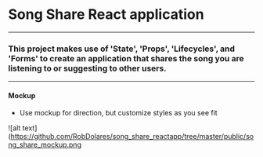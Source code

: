 # Song Share React application
---
### This project makes use of 'State', 'Props', 'Lifecycles', and 'Forms' to create an application that shares the song you are listening to or suggesting to other users.
---
#### Mockup

* Use mockup for direction, but customize styles as you see fit

![alt text](https://github.com/RobDolares/song_share_reactapp/tree/master/public/song_share_mockup.png
